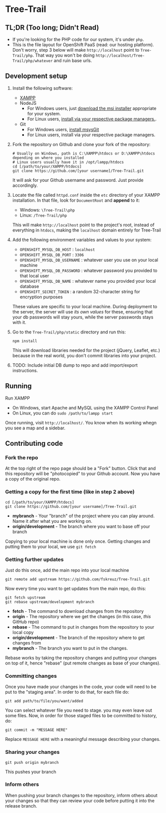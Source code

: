 Tree-Trail
==========

## TL;DR (Too long; Didn't Read)

- If you're looking for the PHP code for our system, it's under `php`.
- This is the file layout for OpenShift PaaS (read: our hosting platform). Don't worry, step 3 below will make `http://localhost` point to `Tree-Trail/php`. That way you won't be doing `http://localhost/Tree-Trail/php/whatever` and ruin base urls.

## Development setup

1. Install the following software:
    
    - [XAMPP](https://www.apachefriends.org/download.html)
    - NodeJS
        - For Windows users, just [download the msi installer](http://nodejs.org/download/) appropriate for your system.
        - For Linux users, [install via your respective package managers.](https://github.com/joyent/node/wiki/installing-node.js-via-package-manager).
    - Git
        - For Windows users, [install msysGit](https://msysgit.github.io/)
        - For Linux users, install via your respective package managers.

2. Fork the repository on Github and clone your fork of the repository:
   
    ```
    # Usually on Windows, path is C:\XAMPP\htdocs or D:\XAMPP\htdocs depending on where you installed
    # Linux users usually have it in /opt/lampp/htdocs
    cd [/path/to/your/XAMPP/htdocs] 
    git clone https://github.com/[your username]/Tree-Trail.git
    ```

   It will ask for your Github username and password. Just provide accordingly.
   
3. Locate the file called `httpd.conf` inside the `etc` directory of your XAMPP installation. In that file, look for `DocumentRoot` and **append** to it:
    
    - Windows: `\Tree-Trail\php`
    - Linux: `/Tree-Trail/php`
    
    This will make `http://localhost` point to the project's root, instead of everything in `htdocs`, making the `localhost` domain entirely for Tree-Trail

4. Add the following environment variables and values to your system:

    - `OPENSHIFT_MYSQL_DB_HOST` : `localhost`
    - `OPENSHIFT_MYSQL_DB_PORT` : `3306`
    - `OPENSHIFT_MYSQL_DB_USERNAME` : whatever user you use on your local machine
    - `OPENSHIFT_MYSQL_DB_PASSWORD` : whatever password you provided to that local user
    - `OPENSHIFT_MYSQL_DB_NAME` : whatever name you provided your local database
    - `OPENSHIFT_SECRET_TOKEN` : a random 32-character string for encryption purposes
    
    These values are specific to your local machine. During deployment to the server, the server will use *its own values* for these, ensuring that your db passwords will stay yours, while the server passwords stays with it.

5. Go to the `Tree-Trail/php/static` directory and run this:

    ```
    npm install
    ```
    
    This will download libraries needed for the project (jQuery, Leaflet, etc.) because in the real world, you don't commit libraries into your project.

6. TODO: Include initial DB dump to repo and add import/export instructions.

## Running

Run XAMPP 

- On Windows, start Apache and MySQL using the XAMPP Control Panel
- On Linux, you can do `sudo /path/to/lampp start`

Once running, visit `http://localhost/`. You know when its working whegn you see a map and a sidebar.

## Contributing code

### Fork the repo

At the top right of the repo page should be a "Fork" button. Click that and this repository will be "photocopied" to your Github account. Now you have a copy of the original repo.

### Getting a copy for the first time (like in step 2 above)

```
cd [/path/to/your/XAMPP/htdocs] 
git clone https://github.com/[your username]/Tree-Trail.git
```

- **mybranch** - Your "branch" of the project where you can play around. Name it after what you are working on.
- **origin/development** - The branch where you want to base off your branch

Copying to your local machine is done only once. Getting changes and putting them to your local, we use `git fetch`

### Getting further updates

Just do this once, add the main repo into your local machine

```
git remote add upstream https://github.com/fskreuz/Tree-Trail.git
```

Now every time you want to get updates from the main repo, do this:

```
git fetch upstream
git rebase upstream/development mybranch
```

- **fetch** - The command to download changes from the repository
- **origin** - The repository where we get the changes (in this case, *this* GitHub repo)
- **rebase** - The command to put in changes from the repository to your local copy
- **origin/development** - The branch of the repository where to get changes from
- **mybranch** - The branch you want to put in the changes.

Rebase works by taking the repository changes and putting your changes on top of it, hence "rebase" (put remote changes as base of your changes).

### Committing changes

Once you have made your changes in the code, your code will need to be put to the "staging area". In order to do that, for each file do:

```
git add path/to/file/you/want/added
```

You can select whatever file you need to stage. you may even leave out some files. Now, in order for those staged files to be committed to history, do:

```
git commit -m "MESSAGE HERE"
```

Replace `MESSAGE HERE` with a meaningful message describing your changes.

### Sharing your changes

```
git push origin mybranch
```

This pushes your branch

### Inform others

When pushing your branch changes to the repository, inform others about your changes so that they can review your code before putting it into the release branch.
